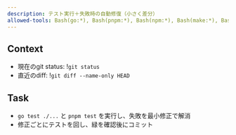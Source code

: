 ```yaml
---
description: テスト実行＋失敗時の自動修復（小さく差分）
allowed-tools: Bash(go:*), Bash(pnpm:*), Bash(npm:*), Bash(make:*), Bash(git add:*), Bash(git commit:*), Bash(git status:*), Bash(git diff:*)
---
```

## Context
- 現在のgit status: !`git status`
- 直近のdiff: !`git diff --name-only HEAD`
## Task
- `go test ./...` と `pnpm test` を実行し、失敗を最小修正で解消
- 修正ごとにテストを回し、緑を確認後にコミット